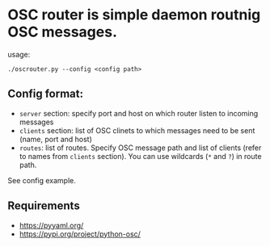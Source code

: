 # OSC router is simple daemon routnig OSC messages.

usage:

`./oscrouter.py --config <config path>`

## Config format:

* `server` section: specify port and host on which router listen to incoming messages
* `clients` section: list of OSC clinets to which messages need to be sent (name, port and host)
* `routes`: list of routes. Specify OSC message path and list of clients (refer to names from `clients` section). You can use wildcards (`*` and `?`) in route path.

See config example.

## Requirements

* https://pyyaml.org/
* https://pypi.org/project/python-osc/
